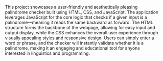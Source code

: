 This project showcases a user-friendly and aesthetically pleasing palindrome checker built using HTML, CSS, and JavaScript. The application leverages JavaScript for the core logic that checks if a given input is a palindrome—meaning it reads the same backward as forward. The HTML structure forms the backbone of the webpage, allowing for easy input and output display, while the CSS enhances the overall user experience through visually appealing styles and responsive design. Users can simply enter a word or phrase, and the checker will instantly validate whether it is a palindrome, making it an engaging and educational tool for anyone interested in linguistics and programming.

